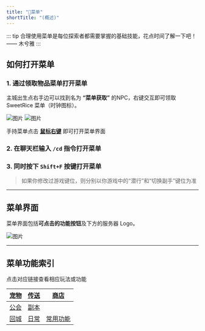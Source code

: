 ```yaml
---
title: "🛄菜单"
shortTitle: "(概述)"
---
```


::: tip 合理使用菜单是每位探索者都需要掌握的基础技能，花点时间了解一下吧！
—— 木兮雅
:::

## 如何打开菜单

### 1. 通过领取物品菜单打开菜单

主城出生点右手边可以找到名为 **“菜单获取”** 的NPC，右键交互即可领取 SweetRice 菜单（时钟图标）。

![图片](https://pic.imgdb.cn/item/665747d3d9c307b7e97fdf02.webp)
![图片](https://pic.imgdb.cn/item/665747d3d9c307b7e97fdf50.webp)

手持菜单点击 <u>**鼠标右键**</u> 即可打开菜单界面

### 2. 在聊天栏输入 `/cd` 指令打开菜单

### 3. 同时按下 `Shift+F` 按键打开菜单

> 如果你修改过游戏键位，则分别以你游戏中的“潜行”和“切换副手”键位为准

---

## 菜单界面

菜单界面包括**可点击的功能按钮**及下方的服务器 Logo。

![图片](https://pic.imgdb.cn/item/665747d3d9c307b7e97fdfe0.webp)

---

## 菜单功能索引

点击对应链接查看相应玩法或功能

| [宠物](pets.md) | [传送](worlds) | [商店](shop) |
| --- | --- | --- |
| [公会](guilds.md) | [副本](rpg)  |
| [回城](spawn.md) | [日常](daily) | [常用功能](func) |
